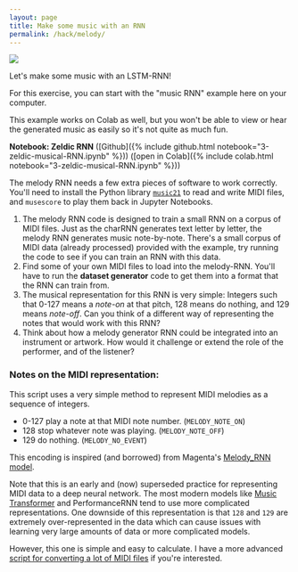 ```yaml
---
layout: page
title: Make some music with an RNN
permalink: /hack/melody/
---
```


![]({{site.baseurl}}/assets/hack/score_example.png)

Let's make some music with an LSTM-RNN!

For this exercise, you can start with the "music RNN" example here on
your computer. 

This example works on Colab as well, but you won't be able to view or
hear the generated music as easily so it's not quite as much fun.

**Notebook: Zeldic RNN**
([Github]({% include github.html notebook="3-zeldic-musical-RNN.ipynb" %}))
([open in Colab]({% include colab.html notebook="3-zeldic-musical-RNN.ipynb" %}))

The melody RNN needs a few extra pieces of software to work correctly.
You'll need to install the Python library [`music21`]() to read and
write MIDI files, and `musescore` to play them back in Jupyter
Notebooks.

1. The melody RNN code is designed to train a small RNN on a corpus of
MIDI files. Just as the charRNN generates text letter by letter, the
melody RNN generates music note-by-note. There's a small corpus of
MIDI data (already processed) provided with the example, try running
the code to see if you can train an RNN with this data. 
2. Find some of your own MIDI files to load into the melody-RNN.
   You'll have to run the **dataset generator** code to get them into
   a format that the RNN can train from.
3. The musical representation for this RNN is very simple: Integers
   such that 0-127 means a _note-on_ at that pitch, 128 means do
   nothing, and 129 means _note-off_. Can you think of a different way
   of representing the notes that would work with this RNN?
4. Think about how a melody generator RNN could be integrated into an
   instrument or artwork. How would it challenge or extend the role of
   the performer, and of the listener?

### Notes on the MIDI representation:

This script uses a very simple method to represent MIDI melodies as a
sequence of integers.

- 0-127 play a note at that MIDI note number. (`MELODY_NOTE_ON`)
- 128 stop whatever note was playing. (`MELODY_NOTE_OFF`)
- 129 do nothing. (`MELODY_NO_EVENT`)

This encoding is inspired (and borrowed) from Magenta's [Melody\_RNN
model](https://github.com/tensorflow/magenta/tree/master/magenta/models/melody_rnn).

Note that this is an early and (now) superseded practice for
representing MIDI data to a deep neural network. The most modern
models
like
[Music Transformer](https://magenta.tensorflow.org/music-transformer)
and PerformanceRNN tend to use more complicated representations. One
downside of this representation is that `128` and `129` are extremely
over-represented in the data which can cause issues with learning very
large amounts of data or more complicated models.

However, this one is simple and easy to calculate. I have a more
advanced [script for converting a lot of MIDI files](https://gist.github.com/cpmpercussion/1505b74b573d106df6b820b960951567) if you're
interested.

<script src="https://gist.github.com/cpmpercussion/1505b74b573d106df6b820b960951567.js"></script>

